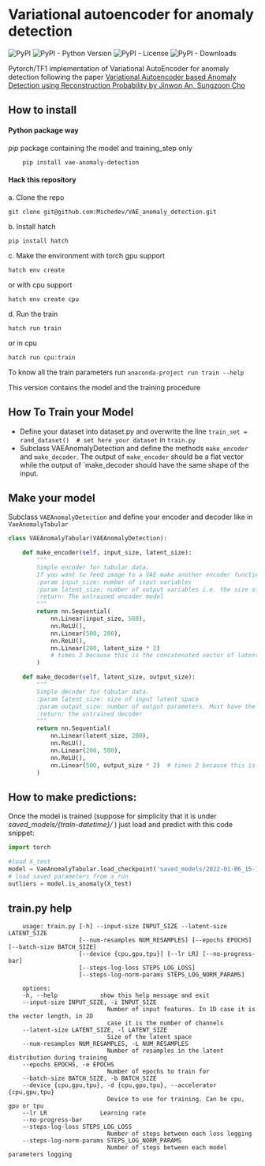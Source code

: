 # Variational autoencoder for anomaly detection

![PyPI](https://img.shields.io/pypi/v/vae-anomaly-detection?style=flat-square)
![PyPI - Python Version](https://img.shields.io/pypi/pyversions/vae-anomaly-detection?style=flat-square)
![PyPI - License](https://img.shields.io/pypi/l/vae-anomaly-detection?style=flat-square)
![PyPI - Downloads](https://img.shields.io/pypi/dm/vae-anomaly-detection?style=flat-square)

Pytorch/TF1 implementation of Variational AutoEncoder for anomaly detection following the paper
 [Variational Autoencoder based Anomaly Detection using Reconstruction Probability by Jinwon An, Sungzoon Cho](https://www.semanticscholar.org/paper/Variational-Autoencoder-based-Anomaly-Detection-An-Cho/061146b1d7938d7a8dae70e3531a00fceb3c78e8)
 <br>

## How to install

#### Python package way
 _pip_ package containing the model and training_step only 
   
        pip install vae-anomaly-detection


#### Hack this repository


   a. Clone the repo

    git clone git@github.com:Michedev/VAE_anomaly_detection.git

   b. Install hatch

    pip install hatch

   c. Make the environment with torch gpu support

    hatch env create
      
or with cpu support

    hatch env create cpu

   d. Run the train

    hatch run train

or in cpu
          
    hatch run cpu:train

   To know all the train parameters run `anaconda-project run train --help`




This version contains the model and the training procedure

## How To Train your Model

- Define your dataset into dataset.py and overwrite the line `train_set = rand_dataset()  # set here your dataset` in `train.py`
- Subclass VAEAnomalyDetection and define the methods `make_encoder` and `make_decoder`. The output of `make_encoder` should be a flat vector while the output of `make_decoder should have the same shape of the input.
## Make your model

Subclass ```VAEAnomalyDetection``` and define your encoder and decoder like in ```VaeAnomalyTabular```

```python
class VAEAnomalyTabular(VAEAnomalyDetection):

    def make_encoder(self, input_size, latent_size):
        """
        Simple encoder for tabular data.
        If you want to feed image to a VAE make another encoder function with Conv2d instead of Linear layers.
        :param input_size: number of input variables
        :param latent_size: number of output variables i.e. the size of the latent space since it's the encoder of a VAE
        :return: The untrained encoder model
        """
        return nn.Sequential(
            nn.Linear(input_size, 500),
            nn.ReLU(),
            nn.Linear(500, 200),
            nn.ReLU(),
            nn.Linear(200, latent_size * 2)
            # times 2 because this is the concatenated vector of latent mean and variance
        )

    def make_decoder(self, latent_size, output_size):
        """
        Simple decoder for tabular data.
        :param latent_size: size of input latent space
        :param output_size: number of output parameters. Must have the same value of input_size
        :return: the untrained decoder
        """
        return nn.Sequential(
            nn.Linear(latent_size, 200),
            nn.ReLU(),
            nn.Linear(200, 500),
            nn.ReLU(),
            nn.Linear(500, output_size * 2)  # times 2 because this is the concatenated vector of reconstructed mean and variance
        )
```

## How to make predictions:
Once the model is trained (suppose for simplicity that it is under _saved_models/{train-datetime}/_ ) just load and predict with this code snippet:
```python
import torch

#load X_test
model = VaeAnomalyTabular.load_checkpoint('saved_models/2022-01-06_15-12-23/last.ckpt')
# load saved parameters from a run
outliers = model.is_anomaly(X_test)
```


## train.py help

        usage: train.py [-h] --input-size INPUT_SIZE --latent-size LATENT_SIZE
                        [--num-resamples NUM_RESAMPLES] [--epochs EPOCHS] [--batch-size BATCH_SIZE]
                        [--device {cpu,gpu,tpu}] [--lr LR] [--no-progress-bar]
                        [--steps-log-loss STEPS_LOG_LOSS]
                        [--steps-log-norm-params STEPS_LOG_NORM_PARAMS]

        options:
        -h, --help            show this help message and exit
        --input-size INPUT_SIZE, -i INPUT_SIZE
                                Number of input features. In 1D case it is the vector length, in 2D
                                case it is the number of channels
        --latent-size LATENT_SIZE, -l LATENT_SIZE
                                Size of the latent space
        --num-resamples NUM_RESAMPLES, -L NUM_RESAMPLES
                                Number of resamples in the latent distribution during training
        --epochs EPOCHS, -e EPOCHS
                                Number of epochs to train for
        --batch-size BATCH_SIZE, -b BATCH_SIZE
        --device {cpu,gpu,tpu}, -d {cpu,gpu,tpu}, --accelerator {cpu,gpu,tpu}
                                Device to use for training. Can be cpu, gpu or tpu
        --lr LR               Learning rate
        --no-progress-bar
        --steps-log-loss STEPS_LOG_LOSS
                                Number of steps between each loss logging
        --steps-log-norm-params STEPS_LOG_NORM_PARAMS
                                Number of steps between each model parameters logging
